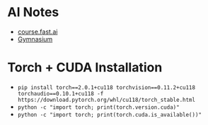 # AI Notes

* [course.fast.ai](course.fast.ai)
* [Gymnasium](https://github.com/Farama-Foundation/Gymnasium)


# Torch + CUDA Installation

* `pip install torch==2.0.1+cu118 torchvision==0.11.2+cu118 torchaudio==0.10.1+cu118 -f https://download.pytorch.org/whl/cu118/torch_stable.html`
* `python -c "import torch; print(torch.version.cuda)"`
* `python -c "import torch; print(torch.cuda.is_available())"`